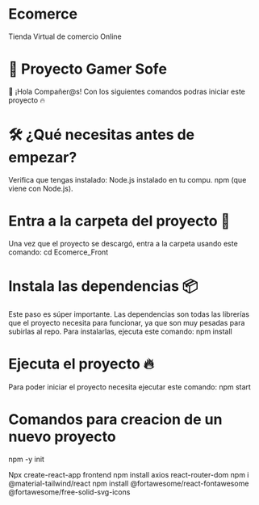 # Ecomerce
Tienda Virtual de comercio Online
# 🚀 Proyecto Gamer Sofe
👋 ¡Hola Compañer@s!
Con los siguientes comandos podras iniciar este proyecto 🔥
# 🛠️ ¿Qué necesitas antes de empezar?
Verifica que tengas instalado:
Node.js instalado en tu compu.
npm (que viene con Node.js).
# Entra a la carpeta del proyecto 📁
Una vez que el proyecto se descargó, entra a la carpeta usando este comando:
cd Ecomerce_Front
# Instala las dependencias 📦
Este paso es súper importante. Las dependencias son todas las librerías que el proyecto necesita para funcionar, ya que son muy pesadas para subirlas al repo. Para instalarlas, ejecuta este comando:
npm install
# Ejecuta el proyecto 🔥
Para poder iniciar el proyecto necesita ejecutar este comando:
npm start

# Comandos para creacion de un nuevo proyecto
npm -y init

Npx create-react-app frontend
npm install axios react-router-dom npm i @material-tailwind/react
npm install @fortawesome/react-fontawesome @fortawesome/free-solid-svg-icons
